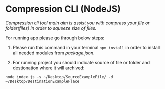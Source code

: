 # Compression CLI (NodeJS)

*Compression cli tool main aim is assist you with compress your file or folder(files) in order to squeeze size of files.*

For running app please go through below steps:<br>

1. Please run this command in your terminal `npm install` in order to install all needed modules from *package.json*.<br>

2. For running project you should indicate source of file or folder and destionation where it will archived:<br>
```
node index.js -s ~/Desktop/SourceExampleFile/ -d ~/Desktop/DestinationExamplePlace
```
